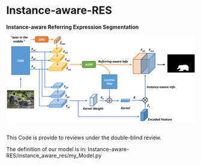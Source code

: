 # Instance-aware-RES

**Instance-aware Referring Expression Segmentation**

<div align="center">
  <img src="/framework.png"/>
</div><br/>

This Code is provide to reviews under the double-blind review.

The definition of our model is in: Instance-aware-RES/instance_aware_res/my_Model.py
